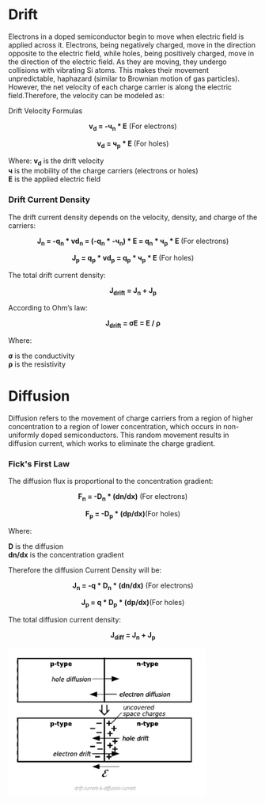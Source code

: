 # Drift
Electrons in a doped semiconductor begin to move when electric field is applied across it. Electrons, being negatively charged, move in the direction opposite to the electric field, while holes, being positively charged, move in the direction of the electric field. As they are moving, they undergo collisions with vibrating Si atoms. This makes their movement unpredictable, haphazard (similar to Brownian motion of gas particles). However, the net velocity of each charge carrier is along the electric field.Therefore, the velocity can be modeled as:

Drift Velocity Formulas
<p align="center"><b>
v<sub>d</sub> = -ч<sub>n</sub> * E</b> (For electrons)</p>
<p align="center"><b>
v<sub>d</sub> = ч<sub>p</sub> * E </b>(For holes)</p>

Where:
<b>v<sub>d</sub></b> is the drift velocity<br>
<b>ч</b> is the mobility of the charge carriers (electrons or holes)<br>
<b>E</b> is the applied electric field
### Drift Current Density
The drift current density depends on the velocity, density, and charge of the carriers:
<p align="center"><b>
J<sub>n</sub> = -q<sub>n</sub> * vd<sub>n</sub> = (-q<sub>n</sub> * -ч<sub>n</sub>) * E  = q<sub>n</sub> * ч<sub>p</sub> * E </b> (For electrons)</p>
<p align="center"><b>
J<sub>p</sub> = q<sub>p</sub> * vd<sub>p</sub> = q<sub>p</sub> * ч<sub>p</sub> * E </b>(For holes)</p>
The total drift current density:
<p align="center"><b>
J<sub>drift</sub> = J<sub>n</sub> + J<sub>p</sub></b></p>

According to Ohm’s law:
<p align="center"><b>
J<sub>drift</sub> = σE = E / ρ</b></p>

Where:

<b>σ</b> is the conductivity<br>
<b>ρ</b> is the resistivity<br>
# Diffusion
Diffusion refers to the movement of charge carriers from a region of higher concentration to a region of lower concentration, which occurs in non-uniformly doped semiconductors. This random movement results in diffusion current, which works to eliminate the charge gradient.

### Fick's First Law
The diffusion flux is proportional to the concentration gradient:

<p align="center"><b>
F<sub>n</sub> = -D<sub>n</sub> * (dn/dx)</b> (For electrons)</p>
<p align="center"><b>
F<sub>p</sub> = -D<sub>p</sub> * (dp/dx)</b>(For holes)</p>
Where:

<b>D</b> is the diffusion <br>
<b>dn/dx</b> is the concentration gradient<br>

Therefore the diffusion Current Density will be:
<p align="center"><b>
J<sub>n</sub> = -q * D<sub>n</sub> * (dn/dx)</b> (For electrons)</p>
<p align="center"><b>
J<sub>p</sub> = q * D<sub>p</sub> * (dp/dx)</b>(For holes)</p>
The total diffusion current density:
<p align="center"><b>
J<sub>diff</sub> = J<sub>n</sub> + J<sub>p</sub></b></p>

<img src="images/1.png" width="400" height="300" align="center">
